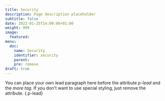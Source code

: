 ```yaml
---
title: Security
description: Page description placeholder
subtitle: false
date: 2022-01-25T14:09:06+01:00 
weight: 999
image:
  featured: 
menu:
  doc:
    name: Security
    identifier: security
    parent: 
    pre: remove
draft: true
---
```


You can place your own lead paragraph here before the attribute *p-lead* and the *more tag*.
If you don't want to use special styling, just remove the attribute.
{.p-lead} <!--more-->
